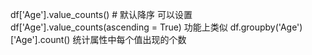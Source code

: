 df['Age'].value_counts() # 默认降序 可以设置df['Age'].value_counts(ascending = True)
功能上类似 df.groupby('Age')['Age'].count()
统计属性中每个值出现的个数

